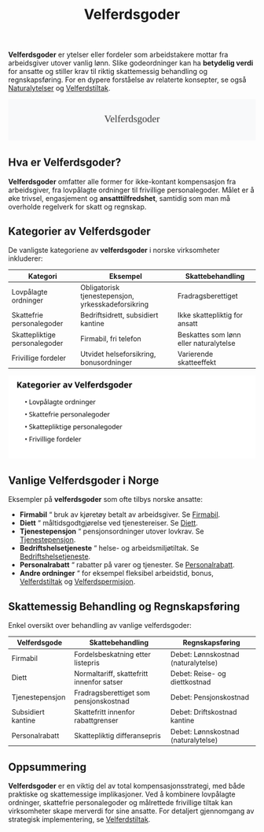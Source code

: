 ﻿---
title: "Velferdsgoder"
meta_title: "Velferdsgoder"
meta_description: '**Velferdsgoder** er ytelser eller fordeler som arbeidstakere mottar fra arbeidsgiver utover vanlig lønn. Slike godeordninger kan ha **betydelig verdi** for an...'
slug: velferdsgoder
type: blog
layout: pages/single
---

**Velferdsgoder** er ytelser eller fordeler som arbeidstakere mottar fra arbeidsgiver utover vanlig lønn. Slike godeordninger kan ha **betydelig verdi** for ansatte og stiller krav til riktig skattemessig behandling og regnskapsføring. For en dypere forståelse av relaterte konsepter, se også [Naturalytelser](/blogs/regnskap/naturalytelser "Naturalytelser i Norsk Regnskap: Guide til Naturlige Ytelser og Beskatning") og [Velferdstiltak](/blogs/regnskap/hva-er-velferdstiltak "Velferdstiltak - Komplett Guide til Ansattfordeler, Regnskapsføring og Skattebehandling").

![Velferdsgoder](velferdsgoder-image.svg)

## Hva er Velferdsgoder?

**Velferdsgoder** omfatter alle former for ikke-kontant kompensasjon fra arbeidsgiver, fra lovpålagte ordninger til frivillige personalegoder. Målet er å øke trivsel, engasjement og **ansatttilfredshet**, samtidig som man må overholde regelverk for skatt og regnskap.

## Kategorier av Velferdsgoder

De vanligste kategoriene av **velferdsgoder** i norske virksomheter inkluderer:

| **Kategori**               | **Eksempel**                         | **Skattebehandling**            |
|-----------------------------|--------------------------------------|---------------------------------|
| Lovpålagte ordninger        | Obligatorisk tjenestepensjon, yrkesskadeforsikring | Fradragsberettiget              |
| Skattefrie personalegoder    | Bedriftsidrett, subsidiert kantine   | Ikke skattepliktig for ansatt   |
| Skattepliktige personalegoder| Firmabil, fri telefon                | Beskattes som lønn eller naturalytelse |
| Frivillige fordeler         | Utvidet helseforsikring, bonusordninger | Varierende skatteeffekt          |

![Kategorier av Velferdsgoder](velferdsgoder-kategorier.svg)

## Vanlige Velferdsgoder i Norge

Eksempler på **velferdsgoder** som ofte tilbys norske ansatte:

* **Firmabil** “ bruk av kjøretøy betalt av arbeidsgiver. Se [Firmabil](/blogs/regnskap/hva-er-firmabil "Hva er Firmabil? Regnskapsføring og Skattemessige Konsekvenser").
* **Diett** “ måltidsgodtgjørelse ved tjenestereiser. Se [Diett](/blogs/regnskap/diett "Diett i regnskap: Guide til normaltariffer, regler og regnskapsføring").
* **Tjenestepensjon** “ pensjonsordninger utover lovkrav. Se [Tjenestepensjon](/blogs/regnskap/hva-er-tjenestepensjon "Hva er Tjenestepensjon? Regnskapsføring og Skattemessige Konsekvenser").
* **Bedriftshelsetjeneste** “ helse- og arbeidsmiljøtiltak. Se [Bedriftshelsetjeneste](/blogs/regnskap/hms "HMS og HMS-forskriften: Bedriftshelsetjeneste og Regelverk").
* **Personalrabatt** “ rabatter på varer og tjenester. Se [Personalrabatt](/blogs/regnskap/hva-er-personalrabatt "Hva er Personalrabatt? Skatteplikt og Regnskapsføring").
* **Andre ordninger** “ for eksempel fleksibel arbeidstid, bonus, [Velferdstiltak](/blogs/regnskap/hva-er-velferdstiltak "Velferdstiltak - Komplett Guide til Ansattfordeler, Regnskapsføring og Skattebehandling") og [Velferdspermisjon](/blogs/regnskap/velferdspermisjon "Velferdspermisjon “ Rettigheter, Regnskapsføring og Skattemessig Behandling").

## Skattemessig Behandling og Regnskapsføring

Enkel oversikt over behandling av vanlige velferdsgoder:

| **Velferdsgode**            | **Skattebehandling**              | **Regnskapsføring**                 |
|------------------------------|-----------------------------------|-------------------------------------|
| Firmabil                     | Fordelsbeskatning etter listepris | Debet: Lønnskostnad (naturalytelse) | Kredit: Skyldig lønn               |
| Diett                        | Normaltariff, skattefritt innenfor satser | Debet: Reise- og diettkostnad        |
| Tjenestepensjon              | Fradragsberettiget som pensjonskostnad   | Debet: Pensjonskostnad              |
| Subsidiert kantine           | Skattefritt innenfor rabattgrenser      | Debet: Driftskostnad kantine        |
| Personalrabatt               | Skattepliktig differansepris            | Debet: Lønnskostnad (naturalytelse) |

## Oppsummering

**Velferdsgoder** er en viktig del av total kompensasjonsstrategi, med både praktiske og skattemessige implikasjoner. Ved å kombinere lovpålagte ordninger, skattefrie personalegoder og målrettede frivillige tiltak kan virksomheter skape merverdi for sine ansatte. For detaljert gjennomgang av strategisk implementering, se [Velferdstiltak](/blogs/regnskap/hva-er-velferdstiltak "Velferdstiltak - Komplett Guide til Ansattfordeler, Regnskapsføring og Skattebehandling").









